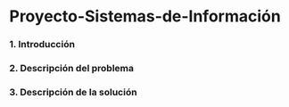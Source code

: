 # Proyecto-Sistemas-de-Información

### 1. Introducción
### 2. Descripción del problema
### 3. Descripción de la solución 
